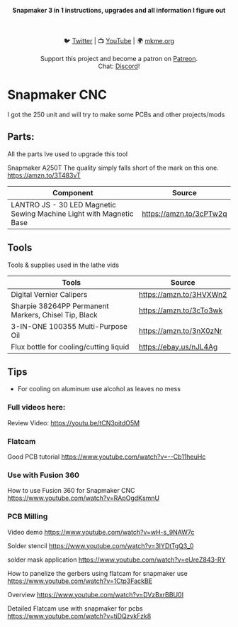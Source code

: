 <p align="center">
<b>Snapmaker 3 in 1 instructions, upgrades and all information I figure out  </b><br>
<br><br>
<br>🐦 <a href="https://twitter.com/mkmeorg">Twitter</a>
| 📺 <a href="https://www.youtube.com/mkmeorg">YouTube</a>
| 🌍 <a href="http://www.mkme.org">mkme.org</a><br>
<br>
Support this project and become a patron on <a href="https://www.patreon.com/EricWilliam">Patreon</a>.<br>
Chat: <a href="https://discord.gg/j9S4Fgv">Discord</a></b>!
</p>

# Snapmaker CNC

I got the 250 unit and will try to make some PCBs and other projects/mods

## Parts:

All the parts Ive used to upgrade this tool

Snapmaker A250T The quality simply falls short of the mark on this one. https://amzn.to/3T483vT


|     Component    | Source  |
| ---------- |----------------|
| LANTRO JS - 30 LED Magnetic Sewing Machine Light with Magnetic Base    | https://amzn.to/3cPTw2q

## Tools

Tools & supplies used in the lathe vids


|     Tools    | Source  |
| ---------- |----------------|
| Digital Vernier Calipers | https://amzn.to/3HVXWn2
| Sharpie 38264PP Permanent Markers, Chisel Tip, Black | https://amzn.to/3cTo3wk
| 3-IN-ONE 100355 Multi-Purpose Oil | https://amzn.to/3nX0zNr
| Flux bottle for cooling/cutting liquid | https://ebay.us/nJL4Ag 


##  Tips

- For cooling on aluminum use alcohol as leaves no mess 


### Full videos here:

Review Video: https://youtu.be/tCN3pitdO5M

### Flatcam

Good PCB tutorial https://www.youtube.com/watch?v=--Cb11heuHc

### Use with Fusion 360

How to use Fusion 360 for Snapmaker CNC https://www.youtube.com/watch?v=RApOgdKsmnU

### PCB Milling

Video demo https://www.youtube.com/watch?v=wH-s_9NAW7c

Solder stencil https://www.youtube.com/watch?v=3IYDtTgQ3_0

solder mask application https://www.youtube.com/watch?v=eUreZ843-RY

How to panelize the gerbers using flatcam for snapmaker use https://www.youtube.com/watch?v=1Ctp3FackBE

Overview https://www.youtube.com/watch?v=DVzBxrBBU0I

Detailed Flatcam use with snapmaker for pcbs  https://www.youtube.com/watch?v=tiDQzvkFzk8




